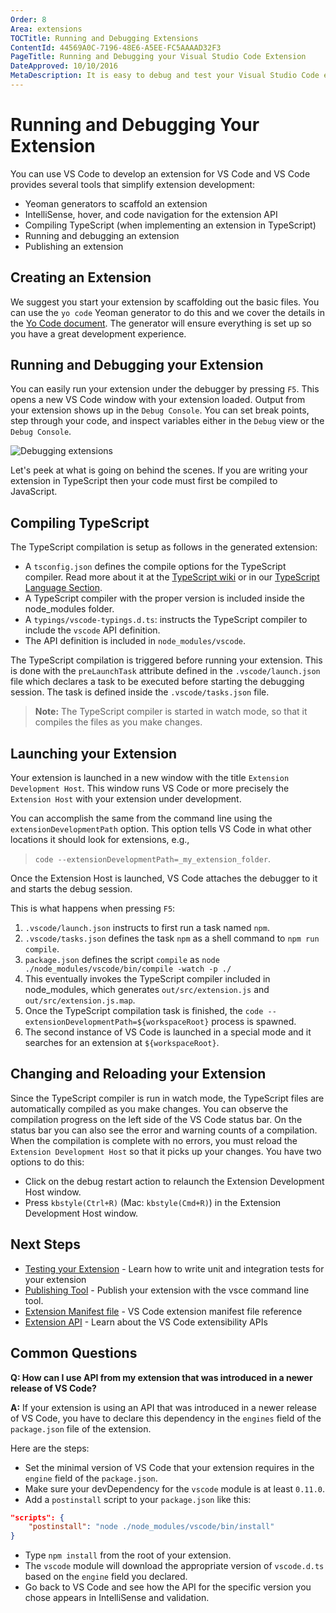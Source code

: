 ```yaml
---
Order: 8
Area: extensions
TOCTitle: Running and Debugging Extensions
ContentId: 44569A0C-7196-48E6-A5EE-FC5AAAAD32F3
PageTitle: Running and Debugging your Visual Studio Code Extension
DateApproved: 10/10/2016
MetaDescription: It is easy to debug and test your Visual Studio Code extension (plug-in).  The Yo Code extension generator scaffolds the necessary settings to run and debug your extension directly in Visual Studio Code.
---
```


# Running and Debugging Your Extension

You can use VS Code to develop an extension for VS Code and VS Code provides several tools that simplify extension development:

* Yeoman generators to scaffold an extension
* IntelliSense, hover, and code navigation for the extension API
* Compiling TypeScript (when implementing an extension in TypeScript)
* Running and debugging an extension
* Publishing an extension

## Creating an Extension

We suggest you start your extension by scaffolding out the basic files. You can use the `yo code` Yeoman generator to do this and we cover the details in the [Yo Code document](/docs/tools/yocode.md).  The generator will ensure everything is set up so you have a great development experience.

## Running and Debugging your Extension

You can easily run your extension under the debugger by pressing `F5`. This opens a new VS Code window with your extension loaded. Output from your extension shows up in the `Debug Console`. You can set break points, step through your code, and inspect variables either in the `Debug` view or the `Debug Console`.

![Debugging extensions](images/debugging-extensions/debug.png)

Let's peek at what is going on behind the scenes. If you are writing your extension in TypeScript then your code must first be compiled to JavaScript.

## Compiling TypeScript

The TypeScript compilation is setup as follows in the generated extension:

* A `tsconfig.json` defines the compile options for the TypeScript compiler. Read more about it at the [TypeScript wiki](https://www.typescriptlang.org/docs/handbook/tsconfig-json.html) or in our [TypeScript Language Section](/docs/languages/typescript.md#tsconfigjson).
* A TypeScript compiler with the proper version is included inside the node_modules folder.
* A `typings/vscode-typings.d.ts`: instructs the TypeScript compiler to include the `vscode` API definition.
* The API definition is included in `node_modules/vscode`.

The TypeScript compilation is triggered before running your extension. This is done with the `preLaunchTask` attribute defined in the
`.vscode/launch.json` file which declares a task to be executed before starting the debugging session. The task is defined inside the `.vscode/tasks.json` file.

> **Note:** The TypeScript compiler is started in watch mode, so that it compiles the files as you make changes.

## Launching your Extension

Your extension is launched in a new window with the title `Extension Development Host`. This window runs VS Code or more
precisely the `Extension Host` with your extension under development.

You can accomplish the same from the command line using the `extensionDevelopmentPath` option. This option tells VS Code in what
other locations it should look for extensions, e.g.,

>`code --extensionDevelopmentPath=_my_extension_folder`.

Once the Extension Host is launched, VS Code attaches the debugger to it and starts the debug session.

This is what happens when pressing `F5`:

 1. `.vscode/launch.json` instructs to first run a task named `npm`.
 2. `.vscode/tasks.json` defines the task `npm` as a shell command to `npm run compile`.
 3. `package.json` defines the script `compile` as `node ./node_modules/vscode/bin/compile -watch -p ./`
 4. This eventually invokes the TypeScript compiler included in node_modules, which generates `out/src/extension.js` and `out/src/extension.js.map`.
 5. Once the TypeScript compilation task is finished, the `code --extensionDevelopmentPath=${workspaceRoot}` process is spawned.
 6. The second instance of VS Code is launched in a special mode and it searches for an extension at `${workspaceRoot}`.

## Changing and Reloading your Extension

Since the TypeScript compiler is run in watch mode, the TypeScript files are automatically compiled as you make changes. You can observe
the compilation progress on the left side of the VS Code status bar. On the status bar you can also see the error and warning counts of a
compilation. When the compilation is complete with no errors, you must reload the `Extension Development Host` so that it picks up
your changes. You have two options to do this:

* Click on the debug restart action to relaunch the Extension Development Host window.
* Press `kbstyle(Ctrl+R)` (Mac: `kbstyle(Cmd+R)`) in the Extension Development Host window.

## Next Steps

* [Testing your Extension](/docs/extensions/testing-extensions.md) - Learn how to write unit and integration tests for your extension
* [Publishing Tool](/docs/tools/vscecli.md) - Publish your extension with the vsce command line tool.
* [Extension Manifest file](/docs/extensionAPI/extension-manifest.md) - VS Code extension manifest file reference
* [Extension API](/docs/extensionAPI/overview.md) - Learn about the VS Code extensibility APIs

## Common Questions

**Q: How can I use API from my extension that was introduced in a newer release of VS Code?**

**A:** If your extension is using an API that was introduced in a newer release of VS Code, you have to declare this dependency in the
`engines` field of the `package.json` file of the extension. 

Here are the steps:

* Set the minimal version of VS Code that your extension requires in the `engine` field of the `package.json`.
* Make sure your devDependency for the `vscode` module is at least `0.11.0`.
* Add a `postinstall` script to your `package.json` like this:

```json
"scripts": {
    "postinstall": "node ./node_modules/vscode/bin/install"
}
```

* Type `npm install` from the root of your extension.
* The `vscode` module will download the appropriate version of `vscode.d.ts` based on the `engine` field you declared.
* Go back to VS Code and see how the API for the specific version you chose appears in IntelliSense and validation.
